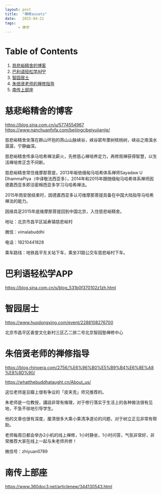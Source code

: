 ```yaml
---
layout: post
title:  "禅修assets"
date:   2015-04-21
tags:
      - 佛学
---
```



# Table of Contents

1.  [慈悲峪精舍的博客](#org109d965)
2.  [巴利语轻松学APP](#orgb828095)
3.  [智园居士](#org838e980)
4.  [朱倍贤老师的禅修指导](#org2d552e8)
5.  [南传上部座](#org3b88401)


<a id="org109d965"></a>

# 慈悲峪精舍的博客

<https://blog.sina.com.cn/u/5774554967>
<https://www.nanchuanfofa.com/beijingcibeiyujianjie/>

慈悲峪精舍坐落在群山环抱的燕山山脉峡谷，峡谷密布栗树核桃树，峡谷之南溪水潺潺，宁静幽深。

慈悲峪精舍传承马哈希禅法薪火，先修慈心禅培养定力，再修观禅获得智慧，以生活禅培育正念不间断。

慈悲峪精舍常住维摩那菩提，2013年皈依缅甸马哈希体系禅师Sayadaw U DhammaPiya（中译敬法西亚多），2014年和2015年跟随缅甸马哈希体系禅师因德嘉西亚多即洽密棉西亚多学习马哈希禅法。

2015年雨安居结束时，因德嘉西亚多认可维摩那菩提具备在中国大陆指导马哈希禅法的能力。

因缘具足2015年底维摩那菩提回到中国北京，入住慈悲峪精舍。

地址：北京市昌平区延寿镇慈悲峪村

微信：vimalabuddhi

电话：18210441828

乘车路线：地铁昌平东关站下车，乘坐31路公交车慈悲峪村下车。


<a id="orgb828095"></a>

# 巴利语轻松学APP

<https://blog.sina.com.cn/s/blog_531b0f370102z1zh.html>


<a id="org838e980"></a>

# 智园居士

<https://www.huodongxing.com/event/2288108276700>

北京巿昌平区香堂文化新村三区乙二排二号北京智园塾禅修中心


<a id="org2d552e8"></a>

# 朱倍贤老师的禅修指导

<https://blog.rhinoera.com/2756/%E6%96%B0%E5%B9%B4%E6%8E%A8%E8%8D%90/>

<https://whatthebuddhataught.cn/About_us/>

这位老师是豆瓣上很有争议的「皮夹克」师兄推荐的。

朱老师是一位教授，講話非常有條理，对于修行落实于生活上的各种做法很有见地，不急不徐地引导学生。

他的文章也很有深度，厘清很多大乘小乘清净道论的问题，对于树立正见非常有帮助。

老师每周日都会举办2小机的线上禅修，1小时静坐，1小时问答，气氛非常好，非常推荐大家在线上一起与朱老师共修！

微信号：zhiyuan0789


<a id="org3b88401"></a>

# 南传上部座

<https://www.360doc3.net/articlenew/344130543.html>

